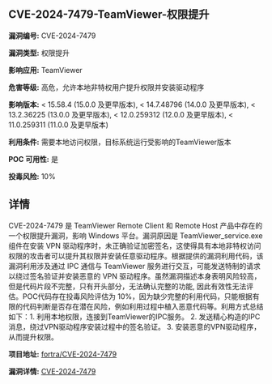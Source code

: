 ## CVE-2024-7479-TeamViewer-权限提升

**漏洞编号:** CVE-2024-7479

**漏洞类型:** 权限提升

**影响应用:** TeamViewer

**危害等级:** 高危，允许本地非特权用户提升权限并安装驱动程序

**影响版本:** < 15.58.4 (15.0.0 及更早版本), < 14.7.48796 (14.0.0 及更早版本), < 13.2.36225 (13.0.0 及更早版本), < 12.0.259312 (12.0.0 及更早版本), < 11.0.259311 (11.0.0 及更早版本)

**利用条件:** 需要本地访问权限，目标系统运行受影响的TeamViewer版本

**POC 可用性:** 是

**投毒风险:** 10%

## 详情

CVE-2024-7479 是 TeamViewer Remote Client 和 Remote Host 产品中存在的一个权限提升漏洞，影响 Windows 平台。漏洞原因是 TeamViewer_service.exe 组件在安装 VPN 驱动程序时，未正确验证加密签名，这使得具有本地非特权访问权限的攻击者可以提升其权限并安装任意驱动程序。根据提供的漏洞利用代码，该漏洞利用涉及通过 IPC 通信与 TeamViewer 服务进行交互，可能发送特制的请求以绕过签名验证并安装恶意的 VPN 驱动程序。虽然漏洞描述本身表明风险较高，但是代码片段不完整，只有开头部分，无法确认完整的功能, 因此有效性无法评估。POC代码存在投毒风险评估为 10%，因为缺少完整的利用代码，只能根据有限的代码判断是否存在潜在风险，例如利用过程中植入恶意代码等。利用方式总结如下：1.  利用本地权限，连接到TeamViewer的IPC服务。
2.  发送精心构造的IPC消息，绕过VPN驱动程序安装过程中的签名验证。
3.  安装恶意的VPN驱动程序，从而提升权限。

**项目地址:** [fortra/CVE-2024-7479](https://github.com/fortra/CVE-2024-7479)

**漏洞详情:** [CVE-2024-7479](https://nvd.nist.gov/vuln/detail/CVE-2024-7479)